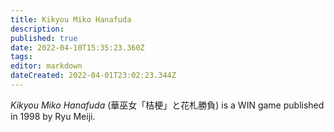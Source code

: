 ```yaml
---
title: Kikyou Miko Hanafuda
description: 
published: true
date: 2022-04-10T15:35:23.360Z
tags: 
editor: markdown
dateCreated: 2022-04-01T23:02:23.344Z
---
```


_Kikyou Miko Hanafuda_ (<span lang='ja'>華巫女「桔梗」と花札勝負</span>) is a WIN game published in 1998 by Ryu Meiji.

